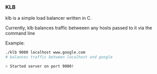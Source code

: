 ### KLB

klb is a simple load balancer written in C.

Currently, klb balances traffic betweeen any hosts passed to it via the
command line

Example:
```bash
./klb 9000 localhost www.google.com
# balances traffic between localhost and google

> Started server on port 9000!
```
